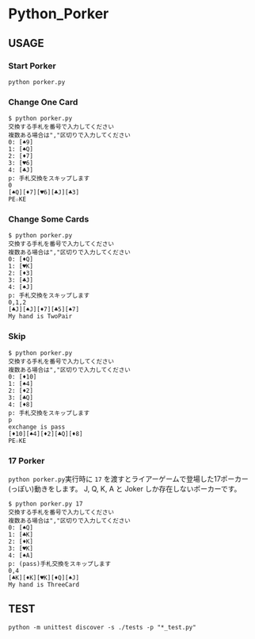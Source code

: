 # Python_Porker

## USAGE
### Start Porker
```
python porker.py
```

### Change One Card
```
$ python porker.py
交換する手札を番号で入力してください
複数ある場合は","区切りで入力してください
0: [♠9]
1: [♠Q]
2: [♦7]
3: [♥6]
4: [♣J]
p: 手札交換をスキップします
0
[♠Q][♦7][♥6][♣J][♣3]
PE☆KE
```

### Change Some Cards
```
$ python porker.py
交換する手札を番号で入力してください
複数ある場合は","区切りで入力してください
0: [♦Q]
1: [♥K]
2: [♦3]
3: [♣J]
4: [♠J]
p: 手札交換をスキップします
0,1,2
[♣J][♠J][♦7][♣5][♠7]
My hand is TwoPair
```

### Skip
```
$ python porker.py
交換する手札を番号で入力してください
複数ある場合は","区切りで入力してください
0: [♦10]
1: [♠4]
2: [♦2]
3: [♣Q]
4: [♦8]
p: 手札交換をスキップします
p
exchange is pass
[♦10][♠4][♦2][♣Q][♦8]
PE☆KE
```
### 17 Porker

`python porker.py`実行時に `17` を渡すとライアーゲームで登場した17ポーカー(っぽい)動きをします。
J, Q, K, A と Joker しか存在しないポーカーです。

```
$ python porker.py 17
交換する手札を番号で入力してください
複数ある場合は","区切りで入力してください
0: [♠Q]
1: [♣K]
2: [♦K]
3: [♥K]
4: [♠A]
p: (pass)手札交換をスキップします
0,4
[♣K][♦K][♥K][♦Q][♠J]
My hand is ThreeCard
```

## TEST
```
python -m unittest discover -s ./tests -p "*_test.py"
```

